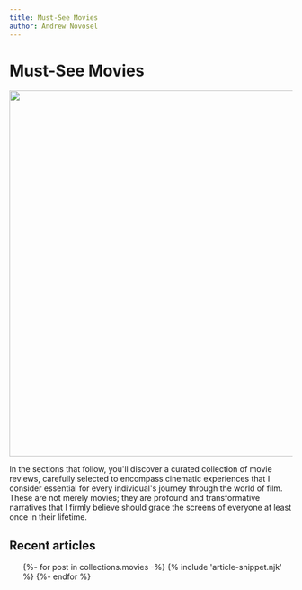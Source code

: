 ```yaml
---
title: Must-See Movies
author: Andrew Novosel
---
```


<body class="bg-gray-300">
  <h1 class="text-4xl font-mono text-center m-2">Must-See Movies</h1>
  <img class="mx-auto m-5" src="/images/must-see-movies.png" width="650px" />
  <p class="text-2xl m-5">In the sections that follow, you'll discover a curated collection of movie
    reviews, carefully selected to encompass cinematic experiences that I
    consider essential for every individual's journey through the world of film.
    These are not merely movies; they are profound and transformative narratives
    that I firmly believe should grace the screens of everyone at least once in
    their lifetime.</p>

  <section id="featured-articles" class="featured-articles">
    <div class="container flow">
      <h2 class="section-title text-2xl text-center">Recent articles</h2>
      <ul role="list" class="articles__list flow text-xl m-5 leading-8">
        {%- for post in collections.movies -%}
          {% include 'article-snippet.njk' %}
        {%- endfor %}
      </ul>
    </div>
  </section>
</body>